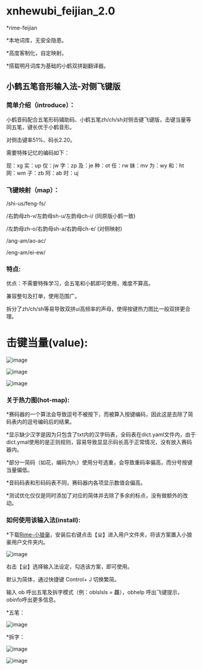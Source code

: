 # xnhewubi_feijian_2.0

*rime-feijian

*本地词库，无安全隐患。

*高度客制化，自定映射。

*搭载明月词库为基础的小鹤双拼副翻译器。

## 小鹤五笔音形输入法-对侧飞键版

### 简单介绍（introduce）：

  小鹤音码配合五笔形码辅助码、小鹤五笔zh/ch/sh对侧击键飞键版，击键当量等同五笔，键长优于小鹤音形。
  
  对侧击键率51%、码长2.20。

  需要特殊记忆的编码如下：

  现：xg 实：up 仅：jw 字：zp 及：je 种：ot 任：rw 妹：mv 为：wy 和：ht 网：wm 子：zb 阿：ab 时：uj

### 飞键映射（map）：

  /shi-us/feng-fs/

  /右韵母zh-v/左韵母sh-u/左韵母ch-i/  (同原版小鹤一致)
  
   /左韵母zh-o/右韵母sh-a/右韵母ch-e/  (对侧映射)

  /ang-am/ao-ac/

  /eng-am/ei-ew/
  
### 特点:

  优点：不需要特殊学习，会五笔和小鹤即可使用，难度不算高。
  
  兼容整句及打单，使用范围广。
  
  拆分了zh/ch/sh等易导致双拼ui高频率的声母，使得按键热力图比一般双拼更合理。
  
  # 击键当量(value):
  
![image](https://user-images.githubusercontent.com/49089769/231258004-437d7475-aa7b-41fa-9b18-55ed12058848.png)

![image](https://user-images.githubusercontent.com/49089769/231267199-d955b5b9-0b21-4b30-9a21-3d6d6d464b49.png)

![image](https://user-images.githubusercontent.com/49089769/231257600-4157aaef-848b-4b0a-bcae-f32233811024.png)

### 关于热力图(hot-map):

*赛码器的一个算法会导致逗号不被按下，而被算入按键编码，因此这是去除了简码表内的逗号编码后的结果。

*显示缺少汉字是因为只包含了txt内的汉字码表，全码表在dict.yaml文件内，由于dict.ymal使用的是正则规则，容易导致显显示码长高于正常情况，没有放入赛码器内。

*部分一简码（如花，编码为h;）使用分号选重，会导致重码率偏高，而分号按键当量偏低。

*音码码表和形码码表不同，赛码器内各项显示数值会偏高。

*测试优化仅仅是同时添加了对应的简体并去除了多余的标点，没有做额外的改动。

### 如何使用该输入法(install):

  *下载[Rime-小狼毫](https://github.com/rime/squirrel/releases)，安装后右键点击【ㄓ】进入用户文件夹，将该方案置入小狼豪用户文件夹内。
  
  ![image](https://user-images.githubusercontent.com/49089769/231263797-801e79b0-7b3c-45e2-91eb-1d2d60a750c7.png)

  右击【ㄓ】选择输入法设定，勾选该方案，即可使用。

  默认为简体，通过快捷键 Control+ J 切换繁简。

  输入 ob 呼出五笔及拆字模式（例：oblslsls = 龘），obhelp 呼出飞键提示，obinfo呼出更多信息。
    
*五笔：
  
  ![image](https://user-images.githubusercontent.com/49089769/231264279-6783625f-6f1c-4cdd-9ddc-a4b6560d5875.png)


*拆字：
  
  ![image](https://user-images.githubusercontent.com/49089769/231264140-bb00a0f3-6c96-4b9c-8294-ac5850fce443.png)
  
  ![image](https://user-images.githubusercontent.com/49089769/231264822-8e3b34b9-d0cc-4f22-acad-4e1b29d6801a.png)

  


